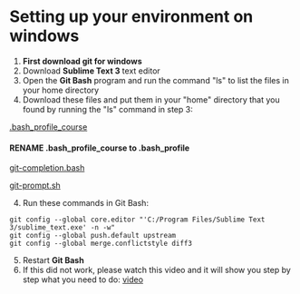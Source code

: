# Setting up your environment on windows

1. **First download git for windows**
2. Download **Sublime Text 3** text editor
3. Open the **Git Bash** program and run the command "ls" to list the files in your home directory
4. Download these files and put them in your "home" directory that you found by running the "ls" command in step 3:

[.bash_profile_course](https://www.udacity.com/api/nodes/3341718587/supplemental_media/bash-profile-course/download?_ga=1.37232743.672083044.1467344711)

#### **RENAME .bash_profile_course to .bash_profile**

[git-completion.bash](https://raw.githubusercontent.com/git/git/master/contrib/completion/git-completion.bash)

[git-prompt.sh](https://raw.githubusercontent.com/git/git/master/contrib/completion/git-prompt.sh)

4. Run these commands in Git Bash:

```
git config --global core.editor "'C:/Program Files/Sublime Text 3/sublime_text.exe' -n -w"
git config --global push.default upstream
git config --global merge.conflictstyle diff3
```

5. Restart **Git Bash**
6. If this did not work, please watch this video and it will show you step by step what you need to do: [video](https://www.youtube.com/watch?v=IfLhXM4RnB4)

